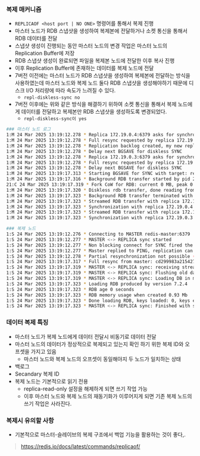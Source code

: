 
### 복제 매커니즘
  - `REPLICAOF <host port | NO ONE>` 명령어를 통해서 복제 진행
  - 마스터 노드가 RDB 스냅샷을 생성하여 복제본에 전달하거나 소켓 통신을 통해서 RDB 데이터를 전달
  - 스냅샷 생성이 진행되는 동안 마스터 노드의 변경 작업은 마스터 노드의 Replication Buffer에 저장
  - RDB 스냅샷 생성이 완료되면 파일을 복제본 노드에 전달한 이후 복사 진행
  - 이후 Replication Buffer에 존재하는 데이터를 복제 노드에 전달
- 7버전 이전에는 마스터 노드가 RDB 스냅샷을 생성하여 복제본에 전달하는 방식을 사용하였는데 마스터 노드와 복제 노드 둘다 RDB 스냅샷을 생성해야하기 때문에 디스크 I/O 처리량에 따라 속도가 느려질 수 있다.
  - `repl-diskless-sync no`
- 7버전 이후에는 위와 같은 방식을 해결하기 위하여 소켓 통신을 통해서 복제 노드에게 데이터를 전달하고 복제본만 RDB 스냅샷을 생성하도록 변경되었다.
  - `repl-diskless-sync이 yes`
```sh
### 마스터 노드 로그
1:M 24 Mar 2025 13:19:12.278 * Replica 172.19.0.4:6379 asks for synchronization
1:M 24 Mar 2025 13:19:12.278 * Full resync requested by replica 172.19.0.4:6379
1:M 24 Mar 2025 13:19:12.278 * Replication backlog created, my new replication IDs are 'cd299983a215427129e00aed85b6592260d3c30d' and '0000000000000000000000000000000000000000'
1:M 24 Mar 2025 13:19:12.278 * Delay next BGSAVE for diskless SYNC
1:M 24 Mar 2025 13:19:12.278 * Replica 172.19.0.3:6379 asks for synchronization
1:M 24 Mar 2025 13:19:12.278 * Full resync requested by replica 172.19.0.3:6379
1:M 24 Mar 2025 13:19:12.278 * Delay next BGSAVE for diskless SYNC
1:M 24 Mar 2025 13:19:17.313 * Starting BGSAVE for SYNC with target: replicas sockets
1:M 24 Mar 2025 13:19:17.316 * Background RDB transfer started by pid 21
21:C 24 Mar 2025 13:19:17.319 * Fork CoW for RDB: current 0 MB, peak 0 MB, average 0 MB
1:M 24 Mar 2025 13:19:17.320 * Diskless rdb transfer, done reading from pipe, 2 replicas still up.
1:M 24 Mar 2025 13:19:17.323 * Background RDB transfer terminated with success
1:M 24 Mar 2025 13:19:17.323 * Streamed RDB transfer with replica 172.19.0.4:6379 succeeded (socket). Waiting for REPLCONF ACK from replica to enable streaming
1:M 24 Mar 2025 13:19:17.323 * Synchronization with replica 172.19.0.4:6379 succeeded
1:M 24 Mar 2025 13:19:17.323 * Streamed RDB transfer with replica 172.19.0.3:6379 succeeded (socket). Waiting for REPLCONF ACK from replica to enable streaming
1:M 24 Mar 2025 13:19:17.323 * Synchronization with replica 172.19.0.3:6379 succeeded

### 복제 노드
1:S 24 Mar 2025 13:19:12.276 * Connecting to MASTER redis-master:6379
1:S 24 Mar 2025 13:19:12.277 * MASTER <-> REPLICA sync started
1:S 24 Mar 2025 13:19:12.277 * Non blocking connect for SYNC fired the event.
1:S 24 Mar 2025 13:19:12.277 * Master replied to PING, replication can continue...
1:S 24 Mar 2025 13:19:12.278 * Partial resynchronization not possible (no cached master)
1:S 24 Mar 2025 13:19:17.317 * Full resync from master: cd299983a215427129e00aed85b6592260d3c30d:0
1:S 24 Mar 2025 13:19:17.319 * MASTER <-> REPLICA sync: receiving streamed RDB from master with EOF to disk
1:S 24 Mar 2025 13:19:17.319 * MASTER <-> REPLICA sync: Flushing old data
1:S 24 Mar 2025 13:19:17.319 * MASTER <-> REPLICA sync: Loading DB in memory
1:S 24 Mar 2025 13:19:17.323 * Loading RDB produced by version 7.2.4
1:S 24 Mar 2025 13:19:17.323 * RDB age 0 seconds
1:S 24 Mar 2025 13:19:17.323 * RDB memory usage when created 0.93 Mb
1:S 24 Mar 2025 13:19:17.323 * Done loading RDB, keys loaded: 0, keys expired: 0.
1:S 24 Mar 2025 13:19:17.323 * MASTER <-> REPLICA sync: Finished with success
```

### 데이터 복제 특징
- 마스터 노드가 복제 노드에게 데이터 전달시 비동기로 데이터 전달
- 마스터 노드의 데이터가 정상적으로 복제되고 있는지 확인 하기 위한 복제 ID와 오프셋을 가지고 있음
  - 마스터 노드와 복제 노드의 오프셋이 동일해야지 두 노드가 일치하는 상태
- 백로그
- Secandary 복제 ID
- 복제 노드는 기본적으로 읽기 전용
  - replica-read-only 설정을 해제하게 되면 쓰기 작업 가능
  - 이후 마스터 노드와 복제 노드의 재동기화가 이루어지게 되면 기존 복제 노드의 쓰기 작업은 사라진다.

### 복제시 유의할 사항
- 기본적으로 마스터-슬레이브의 복제 구조에서 백업 기능을 활용하는 것이 좋다,.


> https://redis.io/docs/latest/commands/replicaof/